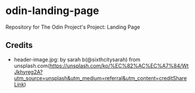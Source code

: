 # odin-landing-page
Repository for The Odin Project's Project: Landing Page

## Credits
- header-image.jpg: by sarah b(@sixthcitysarah) from unsplash.com(https://unsplash.com/ko/%EC%82%AC%EC%A7%84/WtJkhyreg2A?utm_source=unsplash&utm_medium=referral&utm_content=creditShareLink)

